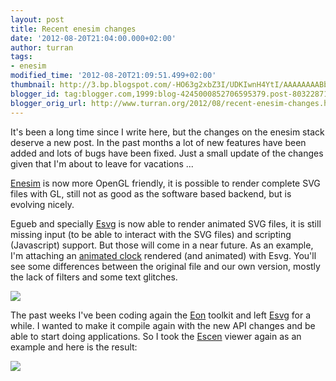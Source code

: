 ```yaml
---
layout: post
title: Recent enesim changes
date: '2012-08-20T21:04:00.000+02:00'
author: turran
tags:
- enesim
modified_time: '2012-08-20T21:09:51.499+02:00'
thumbnail: http://3.bp.blogspot.com/-HO63g2xbZ3I/UDKIwnH4YtI/AAAAAAAABbU/G01qPQYCISs/s72-c/svg_animated_clock.png
blogger_id: tag:blogger.com,1999:blog-4245000852706595379.post-8032287110483009911
blogger_orig_url: http://www.turran.org/2012/08/recent-enesim-changes.html
---
```


It's been a long time since I write here, but the changes on the enesim stack deserve a new post. In the past months a lot of new features have been added and lots of bugs have been fixed. Just a small update of the changes given that I'm about to leave for vacations ...  
  
[Enesim](http://code.google.com/p/enesim/wiki/GettingStarted#Enesim) is now more OpenGL friendly, it is possible to render complete SVG files with GL, still not as good as the software based backend, but is evolving nicely.  
  
Egueb and specially [Esvg](http://code.google.com/p/enesim/wiki/GettingStarted#Esvg) is now able to render animated SVG files, it is still missing input (to be able to interact with the SVG files) and scripting (Javascript) support. But those will come in a near future. As an example, I'm attaching an [animated clock](https://upload.wikimedia.org/wikipedia/commons/4/4d/Animated_analog_SVG_clock.svg) rendered (and animated) with Esvg. You'll see some differences between the original file and our own version, mostly the lack of filters and some text glitches.  
  

[![](http://3.bp.blogspot.com/-HO63g2xbZ3I/UDKIwnH4YtI/AAAAAAAABbU/G01qPQYCISs/s320/svg_animated_clock.png)](http://3.bp.blogspot.com/-HO63g2xbZ3I/UDKIwnH4YtI/AAAAAAAABbU/G01qPQYCISs/s1600/svg_animated_clock.png)

  
The past weeks I've been coding again the [Eon](http://code.google.com/p/enesim/wiki/GettingStarted#Eon) toolkit and left [Esvg](http://code.google.com/p/enesim/wiki/GettingStarted#Esvg) for a while. I wanted to make it compile again with the new API changes and be able to start doing applications. So I took the [Escen](http://code.google.com/p/enesim/wiki/GettingStarted#Escen) viewer again as an example and here is the result:  
  

[![](http://2.bp.blogspot.com/-fkstA7GoYHc/UDKJakIrMiI/AAAAAAAABbc/c1lb6m4meCk/s400/eon_escen_viewer.png)](http://2.bp.blogspot.com/-fkstA7GoYHc/UDKJakIrMiI/AAAAAAAABbc/c1lb6m4meCk/s1600/eon_escen_viewer.png)
